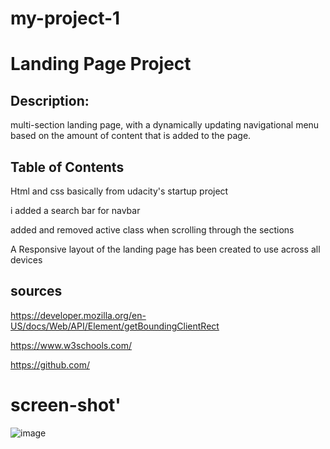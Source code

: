# my-project-1

# Landing Page Project
## Description:
 multi-section landing page, with a dynamically updating navigational menu based on the amount of content that is added to the page.

## Table of Contents



Html and css basically from udacity's startup project



i added a search bar for navbar

added and removed active class when scrolling through the sections

A Responsive layout of the landing page has been created to use across all devices

## sources

https://developer.mozilla.org/en-US/docs/Web/API/Element/getBoundingClientRect

https://www.w3schools.com/

https://github.com/

# screen-shot'

![image](https://user-images.githubusercontent.com/108358567/183768754-6c7bc41b-462b-4b40-9544-e71bf6ce5b0d.png)

